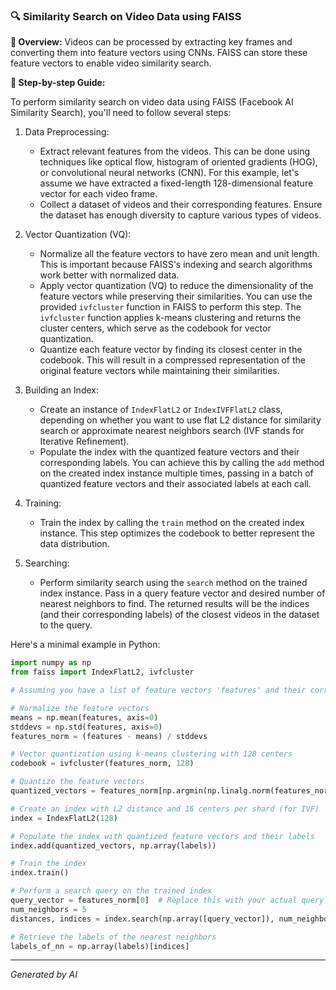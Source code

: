### 🔍 Similarity Search on Video Data using FAISS

**📌 Overview:** Videos can be processed by extracting key frames and converting them into feature vectors using CNNs. FAISS can store these feature vectors to enable video similarity search.

**📖 Step-by-step Guide:**

To perform similarity search on video data using FAISS (Facebook AI Similarity Search), you'll need to follow several steps:

1. Data Preprocessing:
   - Extract relevant features from the videos. This can be done using techniques like optical flow, histogram of oriented gradients (HOG), or convolutional neural networks (CNN). For this example, let's assume we have extracted a fixed-length 128-dimensional feature vector for each video frame.
   - Collect a dataset of videos and their corresponding features. Ensure the dataset has enough diversity to capture various types of videos.

2. Vector Quantization (VQ):
   - Normalize all the feature vectors to have zero mean and unit length. This is important because FAISS's indexing and search algorithms work better with normalized data.
   - Apply vector quantization (VQ) to reduce the dimensionality of the feature vectors while preserving their similarities. You can use the provided `ivfcluster` function in FAISS to perform this step. The `ivfcluster` function applies k-means clustering and returns the cluster centers, which serve as the codebook for vector quantization.
   - Quantize each feature vector by finding its closest center in the codebook. This will result in a compressed representation of the original feature vectors while maintaining their similarities.

3. Building an Index:
   - Create an instance of `IndexFlatL2` or `IndexIVFFlatL2` class, depending on whether you want to use flat L2 distance for similarity search or approximate nearest neighbors search (IVF stands for Iterative Refinement).
   - Populate the index with the quantized feature vectors and their corresponding labels. You can achieve this by calling the `add` method on the created index instance multiple times, passing in a batch of quantized feature vectors and their associated labels at each call.

4. Training:
   - Train the index by calling the `train` method on the created index instance. This step optimizes the codebook to better represent the data distribution.

5. Searching:
   - Perform similarity search using the `search` method on the trained index instance. Pass in a query feature vector and desired number of nearest neighbors to find. The returned results will be the indices (and their corresponding labels) of the closest videos in the dataset to the query.

Here's a minimal example in Python:

```python
import numpy as np
from faiss import IndexFlatL2, ivfcluster

# Assuming you have a list of feature vectors 'features' and their corresponding labels 'labels'

# Normalize the feature vectors
means = np.mean(features, axis=0)
stddevs = np.std(features, axis=0)
features_norm = (features - means) / stddevs

# Vector quantization using k-means clustering with 128 centers
codebook = ivfcluster(features_norm, 128)

# Quantize the feature vectors
quantized_vectors = features_norm[np.argmin(np.linalg.norm(features_norm - codebook, axis=1), axis=0)]

# Create an index with L2 distance and 16 centers per shard (for IVF)
index = IndexFlatL2(128)

# Populate the index with quantized feature vectors and their labels
index.add(quantized_vectors, np.array(labels))

# Train the index
index.train()

# Perform a search query on the trained index
query_vector = features_norm[0]  # Replace this with your actual query vector
num_neighbors = 5
distances, indices = index.search(np.array([query_vector]), num_neighbors)

# Retrieve the labels of the nearest neighbors
labels_of_nn = np.array(labels)[indices]
```

---
*Generated by AI*